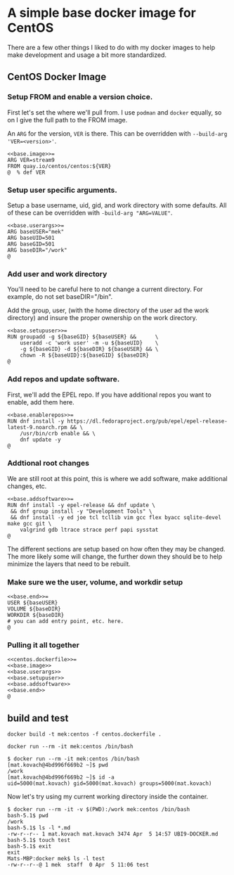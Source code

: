 # A simple base docker image for CentOS

There are a few other things I liked to do with my docker images to help
make development and usage a bit more standardized.

## CentOS Docker Image

### Setup FROM and enable a version choice.

First let's set the where we'll pull from. I use `podman` and `docker` equally, so on I give the full path to the FROM image.

An `ARG` for the version, `VER` is there. This can be overridden with `--build-arg 'VER=<version>'`.

```
<<base.image>>=
ARG VER=stream9
FROM quay.io/centos/centos:${VER}
@  % def VER
```

### Setup user specific arguments.

Setup a base username, uid, gid, and work directory with some defaults. All of these can be overridden with `-build-arg "ARG=VALUE"`.

```
<<base.userargs>>=
ARG baseUSER="mek"
ARG baseUID=501
ARG baseGID=501
ARG baseDIR="/work"
@
```

### Add user and work directory

You'll need to be careful here to not change a current directory. For example, do not set baseDIR="/bin".

Add the group, user, (with the home directory of the user ad the work directory) and insure the proper ownership on the work directory.

```
<<base.setupuser>>=
RUN groupadd -g ${baseGID} ${baseUSER} &&      \
    useradd -c 'work user' -m -u ${baseUID}    \
    -g ${baseGID} -d ${baseDIR} ${baseUSER} && \
    chown -R ${baseUID}:${baseGID} ${baseDIR}
@
```

### Add repos and update software.

First, we'll add the EPEL repo. If you have additional repos you want to
enable, add them here.

```
<<base.enablerepos>>=
RUN dnf install -y https://dl.fedoraproject.org/pub/epel/epel-release-latest-9.noarch.rpm && \
    /usr/bin/crb enable && \
    dnf update -y
@
```

### Addtional root changes

We are still root at this point, this is where we add software, make
additional changes, etc.

```
<<base.addsoftware>>=
RUN dnf install -y epel-release && dnf update \
 && dnf group install -y "Development Tools" \
 && dnf install -y ed joe tcl tcllib vim gcc flex byacc sqlite-devel make gcc git \
    valgrind gdb ltrace strace perf papi sysstat
@
```

The different sections are setup based on how often they may be changed.
The more likely some will change, the further down they should be to help
minimize the layers that need to be rebuilt.

### Make sure we the user, volume, and workdir setup

```
<<base.end>>=
USER ${baseUSER}
VOLUME ${baseDIR}
WORKDIR ${baseDIR}
# you can add entry point, etc. here.
@
```

### Pulling it all together

```
<<centos.dockerfile>>=
<<base.image>>
<<base.userargs>>
<<base.setupuser>>
<<base.addsoftware>>
<<base.end>>
@
```

## build and test

`docker build -t mek:centos -f centos.dockerfile .`

`docker run --rm -it mek:centos /bin/bash`

```
$ docker run --rm -it mek:centos /bin/bash
[mat.kovach@4bd996f669b2 ~]$ pwd
/work
[mat.kovach@4bd996f669b2 ~]$ id -a
uid=5000(mat.kovach) gid=5000(mat.kovach) groups=5000(mat.kovach)
```

Now let's try using my current working directory inside the container.

```
$ docker run --rm -it -v $(PWD):/work mek:centos /bin/bash
bash-5.1$ pwd
/work
bash-5.1$ ls -l *.md
-rw-r--r-- 1 mat.kovach mat.kovach 3474 Apr  5 14:57 UBI9-DOCKER.md
bash-5.1$ touch test
bash-5.1$ exit
exit
Mats-MBP:docker mek$ ls -l test
-rw-r--r--@ 1 mek  staff  0 Apr  5 11:06 test
```

